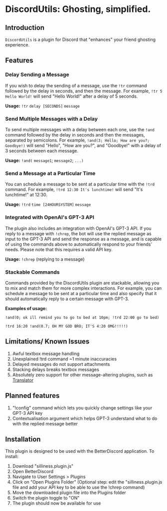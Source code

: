 # DiscordUtils: Ghosting, simplified.

## Introduction

`DiscordUtils` is a plugin for Discord that "enhances" your friend ghosting experience.

## Features

### Delay Sending a Message 

If you wish to delay the sending of a message, use the `!tr` command followed by the delay in seconds, and then the message. For example, `!tr 5 Hello World!` will send "Hello World!" after a delay of 5 seconds.

**Usage:** `!tr` `delay [SECONDS]` `message`


### Send Multiple Messages with a Delay

To send multiple messages with a delay between each one, use the `!and` command followed by the delay in seconds and then the messages, separated by semicolons. For example, `!and(3; Hello; How are you?; Goodbye!)` will send "Hello", "How are you?", and "Goodbye!" with a delay of 3 seconds between each message.

**Usage:** `!and(` `message1`; `message2`; `...)`

### Send a Message at a Particular Time

You can schedule a message to be sent at a particular time with the `!trd` command. For example, `!trd 12:30 It's lunchtime!` will send "It's lunchtime!" at 12:30.

**Usage:** `!trd` `time [24HOURSYSTEM]` `message`


### Integrated with OpenAI's GPT-3 API

The plugin also includes an integration with OpenAI's GPT-3 API. If you reply to a message with `!chrep`, the bot will use the replied message as input to the GPT-3 API and send the response as a message, and is capable of using the commands above to automatically respond to your friends' needs. Please note that this requires a valid API key.

**Usage:** `!chrep` (replying to a message)

### Stackable Commands

Commands provided by the DiscordUtils plugin are stackable, allowing you to mix and match them for more complex interactions. For example, you can schedule a message to be sent at a particular time and also specify that it should automatically reply to a certain message with GPT-3.

**Examples of usage:**

`!and(0; ok ill remind you to go to bed at 10pm; !trd 22:00 go to bed)`

`!trd 16:20 !and(0.7; OH MY GOD BRO; IT'S 4:20 OMG!!!!!)`

## Limitations/ Known Issues

1. Awful textbox message handling
2. Unexplained !trd command ~1 minute inaccuracies
3. Delayed messages do not support attachments
4. Stacking delays breaks textbox messages
5. Absolutely zero support for other message-altering plugins, such as [Translator](https://betterdiscord.app/plugin/Translator)

## Planned features

1. "!config" command which lets you quickly change settings like your GPT-3 API key
2. Contextualisation argument which helps GPT-3 understand what to do with the replied message better

## Installation

This plugin is designed to be used with the BetterDiscord application. To install:

1. Download "silliness.plugin.js"
2. Open BetterDiscord
3. Navigate to User Settings > Plugins
4. Click on "Open Plugins Folder"
(Optional step: edit the "silliness.plugin.js file and add your API key to be able to use the !chrep command)
5. Move the downloaded plugin file into the Plugins folder
6. Switch the plugin toggle to "ON"
7. The plugin should now be available for use

